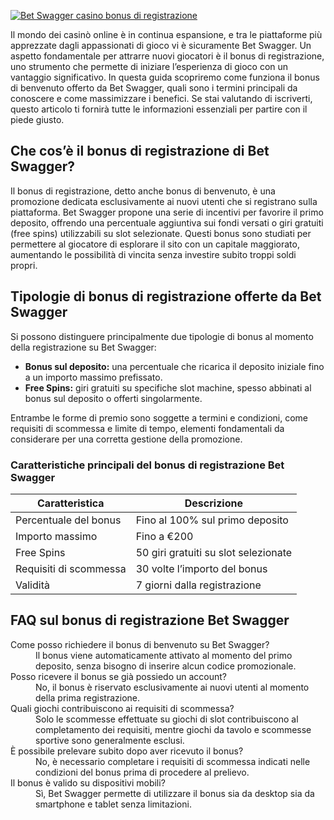 [![Bet Swagger casino bonus di registrazione](https://123-caf.pages.dev/gitsignup.png)](https://vrmoo.ru/Bt82HjjY)

<p>Il mondo dei casinò online è in continua espansione, e tra le piattaforme più apprezzate dagli appassionati di gioco vi è sicuramente Bet Swagger. Un aspetto fondamentale per attrarre nuovi giocatori è il bonus di registrazione, uno strumento che permette di iniziare l’esperienza di gioco con un vantaggio significativo. In questa guida scopriremo come funziona il bonus di benvenuto offerto da Bet Swagger, quali sono i termini principali da conoscere e come massimizzare i benefici. Se stai valutando di iscriverti, questo articolo ti fornirà tutte le informazioni essenziali per partire con il piede giusto.</p>  <h2>Che cos’è il bonus di registrazione di Bet Swagger?</h2> <p>Il bonus di registrazione, detto anche bonus di benvenuto, è una promozione dedicata esclusivamente ai nuovi utenti che si registrano sulla piattaforma. Bet Swagger propone una serie di incentivi per favorire il primo deposito, offrendo una percentuale aggiuntiva sui fondi versati o giri gratuiti (free spins) utilizzabili su slot selezionate. Questi bonus sono studiati per permettere al giocatore di esplorare il sito con un capitale maggiorato, aumentando le possibilità di vincita senza investire subito troppi soldi propri.</p>  <h2>Tipologie di bonus di registrazione offerte da Bet Swagger</h2> <p>Si possono distinguere principalmente due tipologie di bonus al momento della registrazione su Bet Swagger:</p> <ul>   <li><strong>Bonus sul deposito:</strong> una percentuale che ricarica il deposito iniziale fino a un importo massimo prefissato.</li>   <li><strong>Free Spins:</strong> giri gratuiti su specifiche slot machine, spesso abbinati al bonus sul deposito o offerti singolarmente.</li> </ul> <p>Entrambe le forme di premio sono soggette a termini e condizioni, come requisiti di scommessa e limite di tempo, elementi fondamentali da considerare per una corretta gestione della promozione.</p>  <h3>Caratteristiche principali del bonus di registrazione Bet Swagger</h3> <table>   <thead>     <tr>       <th>Caratteristica</th>       <th>Descrizione</th>     </tr>   </thead>   <tbody>     <tr>       <td>Percentuale del bonus</td>       <td>Fino al 100% sul primo deposito</td>     </tr>     <tr>       <td>Importo massimo</td>       <td>Fino a €200</td>     </tr>     <tr>       <td>Free Spins</td>       <td>50 giri gratuiti su slot selezionate</td>     </tr>     <tr>       <td>Requisiti di scommessa</td>       <td>30 volte l’importo del bonus</td>     </tr>     <tr>       <td>Validità</td>       <td>7 giorni dalla registrazione</td>     </tr>   </tbody> </table>  <h2>FAQ sul bonus di registrazione Bet Swagger</h2> <dl>   <dt>Come posso richiedere il bonus di benvenuto su Bet Swagger?</dt>   <dd>Il bonus viene automaticamente attivato al momento del primo deposito, senza bisogno di inserire alcun codice promozionale.</dd>    <dt>Posso ricevere il bonus se già possiedo un account?</dt>   <dd>No, il bonus è riservato esclusivamente ai nuovi utenti al momento della prima registrazione.</dd>    <dt>Quali giochi contribuiscono ai requisiti di scommessa?</dt>   <dd>Solo le scommesse effettuate su giochi di slot contribuiscono al completamento dei requisiti, mentre giochi da tavolo e scommesse sportive sono generalmente esclusi.</dd>    <dt>È possibile prelevare subito dopo aver ricevuto il bonus?</dt>   <dd>No, è necessario completare i requisiti di scommessa indicati nelle condizioni del bonus prima di procedere al prelievo.</dd>    <dt>Il bonus è valido su dispositivi mobili?</dt>   <dd>Sì, Bet Swagger permette di utilizzare il bonus sia da desktop sia da smartphone e tablet senza limitazioni.</dd> </dl>